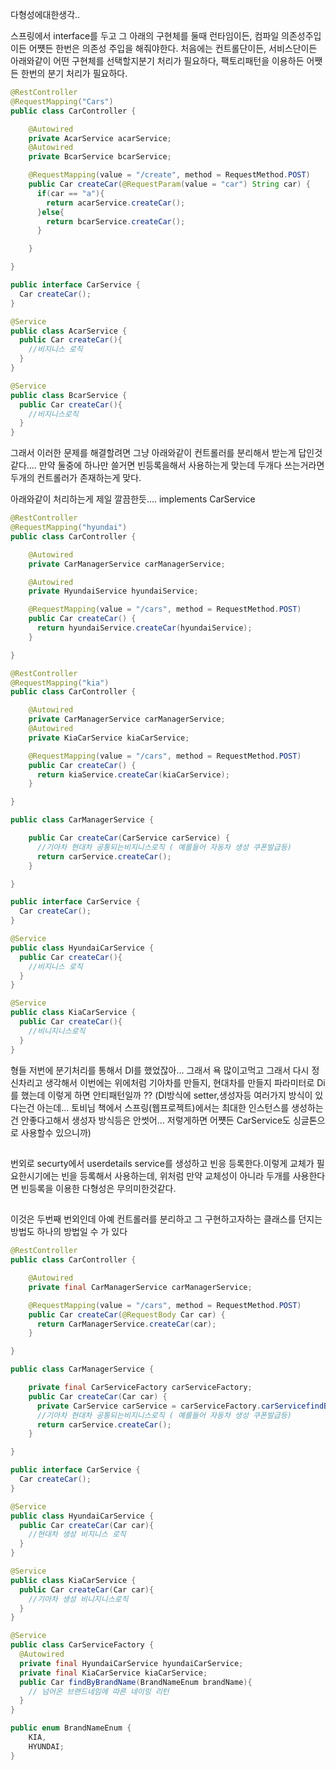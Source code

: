 다형성에대한생각..

스프링에서 interface를 두고 그 아래의 구현체를 둘때 런타임이든, 컴파일 의존성주입이든 어쩃든 한번은 의존성 주입을 해줘야한다. 처음에는 컨트롤단이든, 서비스단이든 아래와같이 어떤 구현체를 선택할지분기 처리가 필요하다, 팩토리패턴을 이용하든 어쨋든 한번의 분기 처리가 필요하다.

```java
@RestController
@RequestMapping("Cars")
public class CarController {

    @Autowired
    private AcarService acarService;
    @Autowired
    private BcarService bcarService;

    @RequestMapping(value = "/create", method = RequestMethod.POST)
    public Car createCar(@RequestParam(value = "car") String car) {
      if(car == "a"){
        return acarService.createCar();
      }else{
        return bcarService.createCar();
      }

    }

}

public interface CarService {
  Car createCar();
}

@Service
public class AcarService {
  public Car createCar(){
    //비지니스 로직
  }
}

@Service
public class BcarService {
  public Car createCar(){
    //비지니스로직
  }
}
```
그래서 이러한 문제를 해결할려면 그냥 아래와같이 컨트롤러를 분리해서 받는게 답인것같다.... 만약 둘중에 하나만 쓸거면 빈등록을해서 사용하는게 맞는데 두개다 쓰는거라면 두개의 컨트롤러가 존재하는게 맞다.

아래와같이 처리하는게 제일 깔끔한듯....
implements CarService
```java
@RestController
@RequestMapping("hyundai")
public class CarController {

    @Autowired
    private CarManagerService carManagerService;

    @Autowired
    private HyundaiService hyundaiService;

    @RequestMapping(value = "/cars", method = RequestMethod.POST)
    public Car createCar() {
      return hyundaiService.createCar(hyundaiService);
    }

}

@RestController
@RequestMapping("kia")
public class CarController {

    @Autowired
    private CarManagerService carManagerService;
    @Autowired
    private KiaCarService kiaCarService;

    @RequestMapping(value = "/cars", method = RequestMethod.POST)
    public Car createCar() {
      return kiaService.createCar(kiaCarService);
    }

}

public class CarManagerService {

    public Car createCar(CarService carService) {
      //기아차 현대차 공통되는비지니스로직 ( 예를들어 자동차 생성 쿠폰발급등)
      return carService.createCar();
    }

}

public interface CarService {
  Car createCar();
}

@Service
public class HyundaiCarService {
  public Car createCar(){
    //비지니스 로직
  }
}

@Service
public class KiaCarService {
  public Car createCar(){
    //비니지니스로직
  }
}
```
형들 저번에 분기처리를 통해서 DI를 했었잖아... 그래서 욕 많이고먹고 그래서 다시 정신차리고 생각해서 이번에는 위에처럼 기아차를 만들지, 현대차를 만들지 파라미터로 Di를 했는데 이렇게 하면 안티패턴일까 ??
(DI방식에 setter,생성자등 여러가지 방식이 있다는건 아는데... 토비님 책에서 스프링(웹프로젝트)에서는 최대한 인스턴스를 생성하는건 안좋다고해서 생성자 방식등은 안썻어... 저렇게하면 어쩃든 CarService도 싱글톤으로 사용할수 있으니까)

##

번외로 securty에서  userdetails service를 생성하고 빈응 등록한다.이렇게 교체가 필요한시기에는 빈을 등록해서 사용하는데, 위처럼 만약 교체성이 아니라 두개를 사용한다면 빈등록을 이용한 다형성은 무의미한것같다.



##

이것은 두번째 번외인데 아예 컨트롤러를 분리하고 그 구현하고자하는 클래스를 던지는 방법도 하나의 방법일 수 가 있다


```java
@RestController
public class CarController {

    @Autowired
    private final CarManagerService carManagerService;

    @RequestMapping(value = "/cars", method = RequestMethod.POST)
    public Car createCar(@RequestBody Car car) {
      return CarManagerService.createCar(car);
    }

}

public class CarManagerService {

    private final CarServiceFactory carServiceFactory;
    public Car createCar(Car car) {
      private CarService carService = carServiceFactory.carServicefindByBrandName(car.getBrandName());
      //기아차 현대차 공통되는비지니스로직 ( 예를들어 자동차 생성 쿠폰발급등)
      return carService.createCar();
    }

}

public interface CarService {
  Car createCar();
}

@Service
public class HyundaiCarService {
  public Car createCar(Car car){
    //현대차 생성 비지니스 로직
  }
}

@Service
public class KiaCarService {
  public Car createCar(Car car){
    //기아차 생성 비니지니스로직
  }
}

@Service
public class CarServiceFactory {
  @Autowired
  private final HyundaiCarService hyundaiCarService;
  private final KiaCarService kiaCarService;
  public Car findByBrandName(BrandNameEnum brandName){
    // 넘어온 브랜드네임에 따른 네이밍 리턴
  }
}

public enum BrandNameEnum {
    KIA,
    HYUNDAI;
}
```
